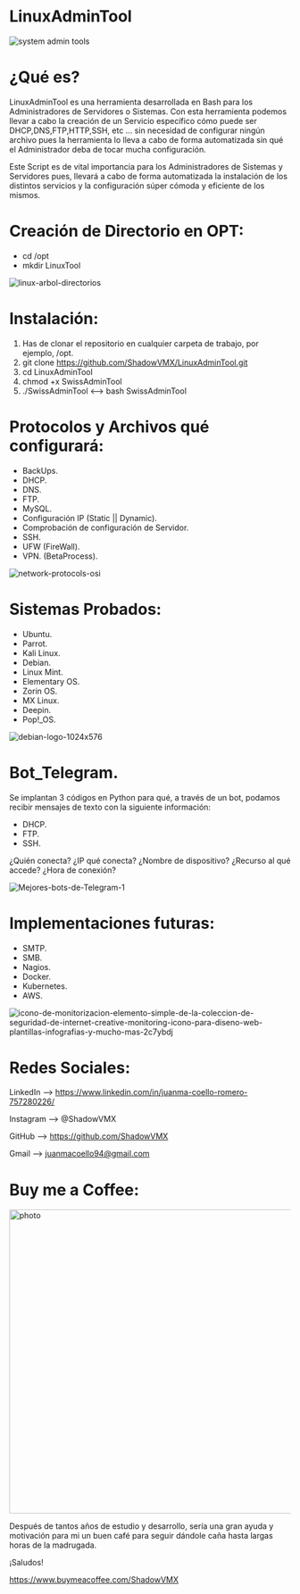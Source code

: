 # LinuxAdminTool

![system admin tools](https://user-images.githubusercontent.com/92258683/220797406-8062b6a5-3be0-4662-afa3-9bc07c81ad97.png)

# ¿Qué es?

LinuxAdminTool es una herramienta desarrollada en Bash para los Administradores de Servidores o Sistemas. Con esta herramienta
podemos llevar a cabo la creación de un Servicio específico cómo puede ser DHCP,DNS,FTP,HTTP,SSH, etc ... sin necesidad de configurar ningún archivo pues la herramienta lo lleva a cabo de forma automatizada sin qué el Administrador deba de tocar mucha configuración.

Este Script es de vital importancia para los Administradores de Sistemas y Servidores pues, llevará a cabo de forma automatizada la instalación de los distintos servicios y la configuración súper cómoda y eficiente de los mismos.

# Creación de Directorio en OPT:

- cd /opt
- mkdir LinuxTool

![linux-arbol-directorios](https://user-images.githubusercontent.com/92258683/223760620-203ca48d-9801-4c0d-b1ef-c1eb70ef698c.jpg)


# Instalación:

1. Has de clonar el repositorio en cualquier carpeta de trabajo, por ejemplo, /opt.
2. git clone https://github.com/ShadowVMX/LinuxAdminTool.git
3. cd LinuxAdminTool
4. chmod +x SwissAdminTool
5. ./SwissAdminTool <--> bash SwissAdminTool

# Protocolos y Archivos qué configurará:

- BackUps.
- DHCP.
- DNS.
- FTP.
- MySQL.
- Configuración IP (Static || Dynamic).
- Comprobación de configuración de Servidor.
- SSH.
- UFW (FireWall).
- VPN. (BetaProcess).

![network-protocols-osi](https://user-images.githubusercontent.com/92258683/223760639-d4c8dc50-0db6-4242-9f44-e4003bb29dab.jpg)


# Sistemas Probados:

- Ubuntu.
- Parrot.
- Kali Linux.
- Debian.
- Linux Mint.
- Elementary OS.
- Zorin OS.
- MX Linux.
- Deepin.
- Pop!_OS.


![debian-logo-1024x576](https://user-images.githubusercontent.com/92258683/223761042-6160bbda-6e19-4800-a0cb-a2e5d378c7e6.png)


# Bot_Telegram.

Se implantan 3 códigos en Python para qué, a través de un bot, podamos recibir mensajes de texto con la siguiente información:

- DHCP.
- FTP.
- SSH.

¿Quién conecta? ¿IP qué conecta? ¿Nombre de dispositivo? ¿Recurso al qué accede? ¿Hora de conexión?

![Mejores-bots-de-Telegram-1](https://user-images.githubusercontent.com/92258683/223760665-3a9608a6-9d50-4ef8-9567-ce9dae73ee4f.png)


# Implementaciones futuras:

- SMTP.
- SMB.
- Nagios.
- Docker.
- Kubernetes.
- AWS.

![icono-de-monitorizacion-elemento-simple-de-la-coleccion-de-seguridad-de-internet-creative-monitoring-icono-para-diseno-web-plantillas-infografias-y-mucho-mas-2c7ybdj](https://user-images.githubusercontent.com/92258683/223760679-4e900995-26ff-42f8-8e7f-d2744a108a0c.jpg)


# Redes Sociales:

LinkedIn --> https://www.linkedin.com/in/juanma-coello-romero-757280226/

Instagram --> @ShadowVMX

GitHub --> https://github.com/ShadowVMX

Gmail --> juanmacoello94@gmail.com


# Buy me a Coffee:

<img width="545" alt="photo" src="https://user-images.githubusercontent.com/92258683/228806532-9a052839-23b5-43cf-bac5-3d70e3a37459.png">

Después de tantos años de estudio y desarrollo, sería una gran ayuda y motivación para mi un buen café para seguir dándole caña hasta largas horas de la madrugada.

¡Saludos!

https://www.buymeacoffee.com/ShadowVMX
